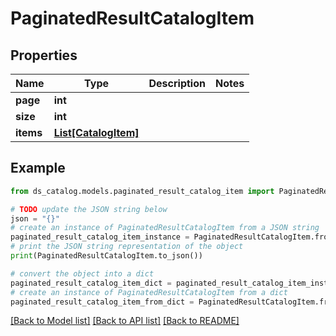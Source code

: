 # PaginatedResultCatalogItem


## Properties

Name | Type | Description | Notes
------------ | ------------- | ------------- | -------------
**page** | **int** |  | 
**size** | **int** |  | 
**items** | [**List[CatalogItem]**](CatalogItem.md) |  | 

## Example

```python
from ds_catalog.models.paginated_result_catalog_item import PaginatedResultCatalogItem

# TODO update the JSON string below
json = "{}"
# create an instance of PaginatedResultCatalogItem from a JSON string
paginated_result_catalog_item_instance = PaginatedResultCatalogItem.from_json(json)
# print the JSON string representation of the object
print(PaginatedResultCatalogItem.to_json())

# convert the object into a dict
paginated_result_catalog_item_dict = paginated_result_catalog_item_instance.to_dict()
# create an instance of PaginatedResultCatalogItem from a dict
paginated_result_catalog_item_from_dict = PaginatedResultCatalogItem.from_dict(paginated_result_catalog_item_dict)
```
[[Back to Model list]](../README.md#documentation-for-models) [[Back to API list]](../README.md#documentation-for-api-endpoints) [[Back to README]](../README.md)


